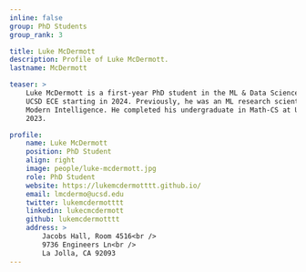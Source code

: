 ```yaml
---
inline: false
group: PhD Students
group_rank: 3

title: Luke McDermott
description: Profile of Luke McDermott.
lastname: McDermott

teaser: >
    Luke McDermott is a first-year PhD student in the ML & Data Science track at
    UCSD ECE starting in 2024. Previously, he was an ML research scientist at
    Modern Intelligence. He completed his undergraduate in Math-CS at UCSD in
    2023.

profile:
    name: Luke McDermott
    position: PhD Student
    align: right
    image: people/luke-mcdermott.jpg
    role: PhD Student
    website: https://lukemcdermotttt.github.io/
    email: lmcdermo@ucsd.edu
    twitter: lukemcdermotttt
    linkedin: lukecmcdermott
    github: lukemcdermotttt
    address: >
        Jacobs Hall, Room 4516<br />
        9736 Engineers Ln<br />
        La Jolla, CA 92093
---
```


